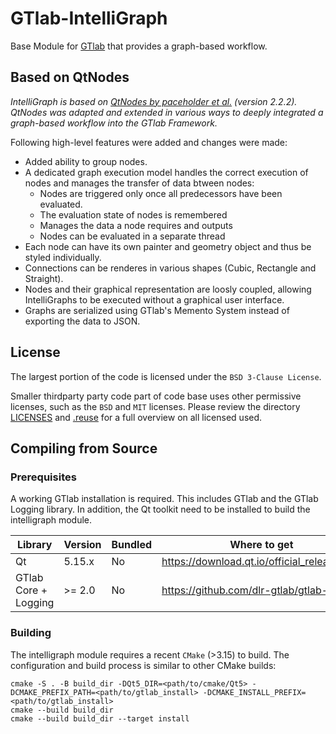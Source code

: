 # GTlab-IntelliGraph

Base Module for [GTlab](https://github.com/dlr-gtlab) that provides a graph-based workflow. 

## Based on QtNodes

*IntelliGraph is based on [QtNodes by paceholder et al.](https://github.com/paceholder/nodeeditor) (version 2.2.2). QtNodes was adapted and extended in various ways to deeply integrated a graph-based workflow into the GTlab Framework.*

Following high-level features were added and changes were made:

- Added ability to group nodes.
- A dedicated graph execution model handles the correct execution of nodes and manages the transfer of data btween nodes:
  - Nodes are triggered only once all predecessors have been evaluated. 
  - The evaluation state of nodes is remembered
  - Manages the data a node requires and outputs
  - Nodes can be evaluated in a separate thread
- Each node can have its own painter and geometry object and thus be styled individually.
- Connections can be renderes in various shapes (Cubic, Rectangle and Straight).
- Nodes and their graphical representation are loosly coupled, allowing IntelliGraphs to be executed without a graphical user interface.
- Graphs are serialized using GTlab's Memento System instead of exporting the data to JSON.

## License

The largest portion of the code is licensed under the `BSD 3-Clause License`.

Smaller thirdparty party code part of code base uses other permissive licenses, such as the
`BSD` and `MIT` licenses. Please review the directory [LICENSES](https://github.com/dlr-gtlab/intelligraph-module/tree/main/LICENSES) and [.reuse](https://github.com/dlr-gtlab/intelligraph-module/tree/main/.reuse)
for a full overview on all licensed used.


## Compiling from Source

### Prerequisites

A working GTlab installation is required. This includes GTlab and the GTlab Logging library.
In addition, the Qt toolkit need to be installed to build the intelligraph module.


| Library              |  Version  | Bundled | Where to get                                 |
| -------------------- | --------- | ------- | -------------------------------------------- |
| Qt                   |  5.15.x   | No      | https://download.qt.io/official_releases/qt/ |
| GTlab Core + Logging |  >= 2.0   | No      | https://github.com/dlr-gtlab/gtlab-core      |

### Building

The intelligraph module requires a recent `CMake` (>3.15) to build. The configuration and build process is
similar to other CMake builds:

```
cmake -S . -B build_dir -DQt5_DIR=<path/to/cmake/Qt5> -DCMAKE_PREFIX_PATH=<path/to/gtlab_install> -DCMAKE_INSTALL_PREFIX=<path/to/gtlab_install>
cmake --build build_dir
cmake --build build_dir --target install
```
